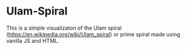 # Ulam-Spiral
This is a simple visualizaton of the Ulam spiral (https://en.wikipedia.org/wiki/Ulam_spiral) or prime spiral made using vanilla JS and HTML.